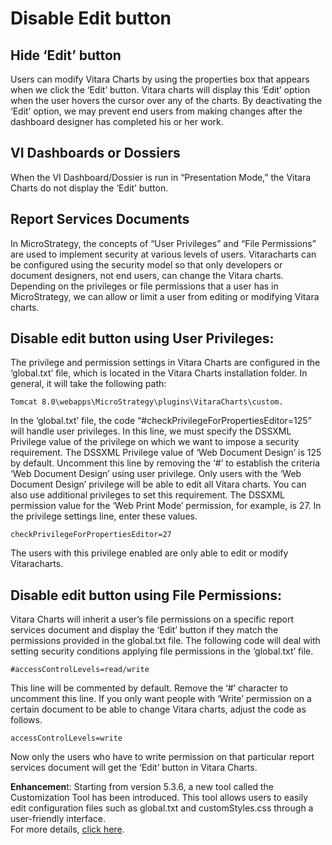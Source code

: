 # Disable Edit button

## Hide ‘Edit’ button <a href="#hide-edit-button" id="hide-edit-button"></a>

Users can modify Vitara Charts by using the properties box that appears when we click the ‘Edit’ button. Vitara charts will display this ‘Edit’ option when the user hovers the cursor over any of the charts. By deactivating the ‘Edit’ option, we may prevent end users from making changes after the dashboard designer has completed his or her work.

## VI Dashboards or Dossiers <a href="#vi-dashboards-or-dossiers" id="vi-dashboards-or-dossiers"></a>

When the VI Dashboard/Dossier is run in “Presentation Mode,” the Vitara Charts do not display the ‘Edit’ button.

## Report Services Documents <a href="#report-services-documents" id="report-services-documents"></a>

In MicroStrategy, the concepts of “User Privileges” and “File Permissions” are used to implement security at various levels of users. Vitaracharts can be configured using the security model so that only developers or document designers, not end users, can change the Vitara charts. Depending on the privileges or file permissions that a user has in MicroStrategy, we can allow or limit a user from editing or modifying Vitara charts.

## **Disable edit button using User Privileges:**

The privilege and permission settings in Vitara Charts are configured in the ‘global.txt’ file, which is located in the Vitara Charts installation folder. In general, it will take the following path:

```
Tomcat 8.0\webapps\MicroStrategy\plugins\VitaraCharts\custom.
```

In the ‘global.txt’ file, the code “#checkPrivilegeForPropertiesEditor=125” will handle user privileges. In this line, we must specify the DSSXML Privilege value of the privilege on which we want to impose a security requirement. The DSSXML Privilege value of ‘Web Document Design’ is 125 by default. Uncomment this line by removing the ‘#’ to establish the criteria ‘Web Document Design’ using user privilege. Only users with the ‘Web Document Design’ privilege will be able to edit all Vitara charts. You can also use additional privileges to set this requirement. The DSSXML permission value for the ‘Web Print Mode’ permission, for example, is 27. In the privilege settings line, enter these values.

```
checkPrivilegeForPropertiesEditor=27 
```

The users with this privilege enabled are only able to edit or modify Vitaracharts.

## **Disable edit button using File Permissions:**

Vitara Charts will inherit a user’s file permissions on a specific report services document and display the ‘Edit’ button if they match the permissions provided in the global.txt file. The following code will deal with setting security conditions applying file permissions in the ‘global.txt’ file.

```
#accessControlLevels=read/write
```

This line will be commented by default. Remove the ‘#’ character to uncomment this line. If you only want people with ‘Write’ permission on a certain document to be able to change Vitara charts, adjust the code as follows.

```
accessControlLevels=write
```

Now only the users who have to write permission on that particular report services document will get the ‘Edit’ button in Vitara Charts.

**Enhancemen**t: Starting from version 5.3.6, a new tool called the Customization Tool has been introduced. This tool allows users to easily edit configuration files such as global.txt and customStyles.css through a user-friendly interface.\
For more details, [click here](customization-tool.md).
